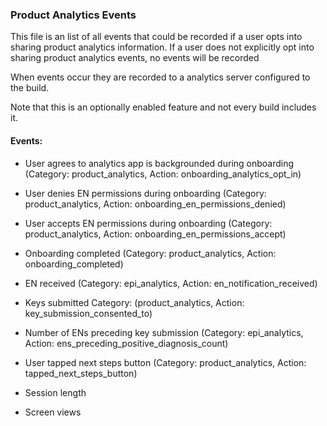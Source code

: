 ### Product Analytics Events

This file is an list of all events that could be recorded if a user opts into
sharing product analytics information. If a user does not explicitly opt into
sharing product analytics events, no events will be recorded

When events occur they are recorded to a analytics server configured to the
build.

Note that this is an optionally enabled feature and not every build includes it.


#### Events:

- User agrees to analytics app is backgrounded during onboarding (Category: product_analytics, Action: onboarding_analytics_opt_in)

- User denies EN permissions during onboarding (Category: product_analytics, Action: onboarding_en_permissions_denied)

- User accepts EN permissions during onboarding (Category: product_analytics, Action: onboarding_en_permissions_accept)

- Onboarding completed (Category: product_analytics, Action: onboarding_completed)

- EN received (Category: epi_analytics, Action: en_notification_received)

- Keys submitted Category: (product_analytics, Action: key_submission_consented_to)

- Number of ENs preceding key submission (Category: epi_analytics, Action: ens_preceding_positive_diagnosis_count)

- User tapped next steps button (Category: product_analytics, Action: tapped_next_steps_button)

- Session length

- Screen views
